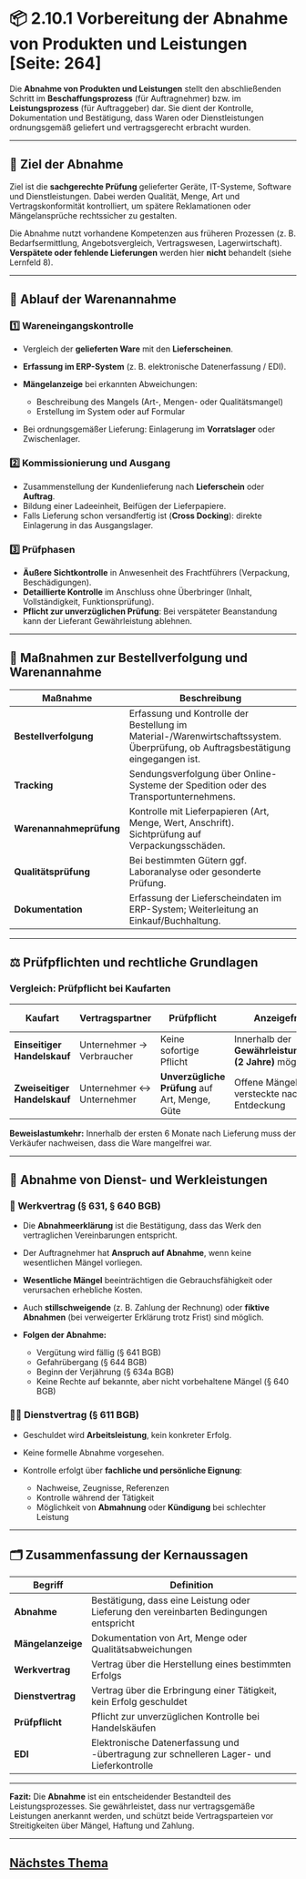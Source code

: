 # 📦 2.10.1 Vorbereitung der Abnahme von Produkten und Leistungen [Seite: 264]

Die **Abnahme von Produkten und Leistungen** stellt den abschließenden Schritt im **Beschaffungsprozess** (für Auftragnehmer) bzw. im **Leistungsprozess** (für Auftraggeber) dar. Sie dient der Kontrolle, Dokumentation und Bestätigung, dass Waren oder Dienstleistungen ordnungsgemäß geliefert und vertragsgerecht erbracht wurden.

---

## 🧾 Ziel der Abnahme

Ziel ist die **sachgerechte Prüfung** gelieferter Geräte, IT-Systeme, Software und Dienstleistungen. Dabei werden Qualität, Menge, Art und Vertragskonformität kontrolliert, um spätere Reklamationen oder Mängelansprüche rechtssicher zu gestalten.

Die Abnahme nutzt vorhandene Kompetenzen aus früheren Prozessen (z. B. Bedarfsermittlung, Angebotsvergleich, Vertragswesen, Lagerwirtschaft). **Verspätete oder fehlende Lieferungen** werden hier **nicht** behandelt (siehe Lernfeld 8).

---

## 🚚 Ablauf der Warenannahme

### 1️⃣ Wareneingangskontrolle

* Vergleich der **gelieferten Ware** mit den **Lieferscheinen**.
* **Erfassung im ERP-System** (z. B. elektronische Datenerfassung / EDI).
* **Mängelanzeige** bei erkannten Abweichungen:

  * Beschreibung des Mangels (Art-, Mengen- oder Qualitätsmangel)
  * Erstellung im System oder auf Formular
* Bei ordnungsgemäßer Lieferung: Einlagerung im **Vorratslager** oder Zwischenlager.

### 2️⃣ Kommissionierung und Ausgang

* Zusammenstellung der Kundenlieferung nach **Lieferschein** oder **Auftrag**.
* Bildung einer Ladeeinheit, Beifügen der Lieferpapiere.
* Falls Lieferung schon versandfertig ist (**Cross Docking**): direkte Einlagerung in das Ausgangslager.

### 3️⃣ Prüfphasen

* **Äußere Sichtkontrolle** in Anwesenheit des Frachtführers (Verpackung, Beschädigungen).
* **Detaillierte Kontrolle** im Anschluss ohne Überbringer (Inhalt, Vollständigkeit, Funktionsprüfung).
* **Pflicht zur unverzüglichen Prüfung**: Bei verspäteter Beanstandung kann der Lieferant Gewährleistung ablehnen.

---

## 🧩 Maßnahmen zur Bestellverfolgung und Warenannahme

| Maßnahme                | Beschreibung                                                                                                                     |
| ----------------------- | -------------------------------------------------------------------------------------------------------------------------------- |
| **Bestellverfolgung**   | Erfassung und Kontrolle der Bestellung im Material-/Warenwirtschaftssystem. Überprüfung, ob Auftragsbestätigung eingegangen ist. |
| **Tracking**            | Sendungsverfolgung über Online-Systeme der Spedition oder des Transportunternehmens.                                             |
| **Warenannahmeprüfung** | Kontrolle mit Lieferpapieren (Art, Menge, Wert, Anschrift). Sichtprüfung auf Verpackungsschäden.                                 |
| **Qualitätsprüfung**    | Bei bestimmten Gütern ggf. Laboranalyse oder gesonderte Prüfung.                                                                 |
| **Dokumentation**       | Erfassung der Lieferscheindaten im ERP-System; Weiterleitung an Einkauf/Buchhaltung.                                             |

---

## ⚖️ Prüfpflichten und rechtliche Grundlagen

### Vergleich: Prüfpflicht bei Kaufarten

| Kaufart                      | Vertragspartner           | Prüfpflicht                                    | Anzeigefrist                                             | Rechtliche Grundlage |
| ---------------------------- | ------------------------- | ---------------------------------------------- | -------------------------------------------------------- | -------------------- |
| **Einseitiger Handelskauf**  | Unternehmer → Verbraucher | Keine sofortige Pflicht                        | Innerhalb der **Gewährleistungsfrist (2 Jahre)** möglich | § 434 BGB            |
| **Zweiseitiger Handelskauf** | Unternehmer ↔ Unternehmer | **Unverzügliche Prüfung** auf Art, Menge, Güte | Offene Mängel sofort, versteckte nach Entdeckung         | § 377 HGB            |

**Beweislastumkehr:** Innerhalb der ersten 6 Monate nach Lieferung muss der Verkäufer nachweisen, dass die Ware mangelfrei war.

---

## 🧱 Abnahme von Dienst- und Werkleistungen

### 🧰 Werkvertrag (§ 631, § 640 BGB)

* Die **Abnahmeerklärung** ist die Bestätigung, dass das Werk den vertraglichen Vereinbarungen entspricht.
* Der Auftragnehmer hat **Anspruch auf Abnahme**, wenn keine wesentlichen Mängel vorliegen.
* **Wesentliche Mängel** beeinträchtigen die Gebrauchsfähigkeit oder verursachen erhebliche Kosten.
* Auch **stillschweigende** (z. B. Zahlung der Rechnung) oder **fiktive Abnahmen** (bei verweigerter Erklärung trotz Frist) sind möglich.
* **Folgen der Abnahme:**

  * Vergütung wird fällig (§ 641 BGB)
  * Gefahrübergang (§ 644 BGB)
  * Beginn der Verjährung (§ 634a BGB)
  * Keine Rechte auf bekannte, aber nicht vorbehaltene Mängel (§ 640 BGB)

### 🧑‍🔧 Dienstvertrag (§ 611 BGB)

* Geschuldet wird **Arbeitsleistung**, kein konkreter Erfolg.
* Keine formelle Abnahme vorgesehen.
* Kontrolle erfolgt über **fachliche und persönliche Eignung**:

  * Nachweise, Zeugnisse, Referenzen
  * Kontrolle während der Tätigkeit
  * Möglichkeit von **Abmahnung** oder **Kündigung** bei schlechter Leistung

---

## 🗂️ Zusammenfassung der Kernaussagen

| Begriff           | Definition                                                                               |
| ----------------- | ---------------------------------------------------------------------------------------- |
| **Abnahme**       | Bestätigung, dass eine Leistung oder Lieferung den vereinbarten Bedingungen entspricht   |
| **Mängelanzeige** | Dokumentation von Art, Menge oder Qualitätsabweichungen                                  |
| **Werkvertrag**   | Vertrag über die Herstellung eines bestimmten Erfolgs                                    |
| **Dienstvertrag** | Vertrag über die Erbringung einer Tätigkeit, kein Erfolg geschuldet                      |
| **Prüfpflicht**   | Pflicht zur unverzüglichen Kontrolle bei Handelskäufen                                   |
| **EDI**           | Elektronische Datenerfassung und -übertragung zur schnelleren Lager- und Lieferkontrolle |

---

**Fazit:**
Die **Abnahme** ist ein entscheidender Bestandteil des Leistungsprozesses. Sie gewährleistet, dass nur vertragsgemäße Leistungen anerkannt werden, und schützt beide Vertragsparteien vor Streitigkeiten über Mängel, Haftung und Zahlung.


---

## [Nächstes Thema](./2.10.2_Arbeitssicherheit_und_Gesundheitsschutz_bei_der_Arbeit_gewaehrleisten.md)